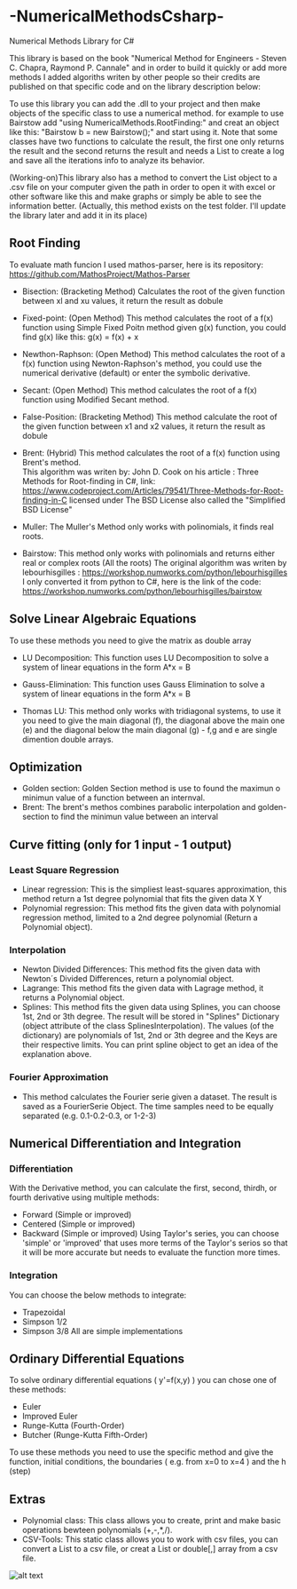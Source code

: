 # -NumericalMethodsCsharp-
Numerical Methods Library for C# 

This library is based on the book "Numerical Method for Engineers - Steven C. Chapra, Raymond P. Cannale"
and in order to build it quickly or add more methods I added algoriths writen by other people so
their credits are published on that specific code and on the library description below:

To use this library you can add the .dll to your project and then make objects of the specific class to use a numerical method.
for example to use Bairstow add "using NumericalMethods.RootFinding:" and creat an object like this: "Bairstow b = new Bairstow();" and start using it. Note that some classes have two functions to calculate the result, the first one only returns the result and the second returns the result and needs a List<string> to create a log and save all the iterations info to analyze its behavior.

(Working-on)This library also has a method to convert the List<string> object to a .csv file on your computer given the path in order to open it with excel or other software like this and make graphs or simply be able to see the information better. (Actually, this method exists on the test folder. I'll update the library later and add it in its place)

## Root Finding 

To evaluate math funcion I used mathos-parser, here is its repository:
https://github.com/MathosProject/Mathos-Parser

* Bisection:
(Bracketing Method) Calculates the root of the given function between xl and xu values, it return the result as dobule

* Fixed-point:
(Open Method) This method calculates the root of a f(x) function using Simple Fixed Poitn method given g(x) function, you could find g(x) like this: g(x) = f(x) + x
  
* Newthon-Raphson:
(Open Method) This method calculates the root of a f(x) function using Newton-Raphson's method, you could use the numerical derivative (default) or enter the symbolic derivative.
  
* Secant:
(Open Method) This method calculates the root of a f(x) function using Modified Secant method.
  
* False-Position:
(Bracketing Method) This method calculate the root of the given function between x1 and x2 values, it return the result as dobule
  
* Brent:
(Hybrid) This method calculates the root of a f(x) function using Brent's method.       
This algorithm was writen by: John D. Cook on his article : Three Methods for Root-finding in C#,
link:              https://www.codeproject.com/Articles/79541/Three-Methods-for-Root-finding-in-C
licensed under The BSD License also called the "Simplified BSD License"
  
* Muller:
The Muller's Method only works with polinomials, it finds real roots.
  
* Bairstow:
This method only works with polinomials and returns either real or complex roots (All the roots)
The original algorithm was writen by lebourhisgilles : https://workshop.numworks.com/python/lebourhisgilles
I only converted it from python to C#, here is the link of the code: https://workshop.numworks.com/python/lebourhisgilles/bairstow

## Solve Linear Algebraic Equations
To use these methods you need to give the matrix as double array 
  
* LU Decomposition:
This function uses LU Decomposition to solve a system of linear equations in the form A*x = B
  
* Gauss-Elimination:
This function uses Gauss Elimination to solve a system of linear equations in the form A*x = B
  
* Thomas LU:
This method only works with tridiagonal systems, to use it you need to give the main diagonal (f), the diagonal above the main one (e) and the diagonal below the main diagonal (g) - f,g and e are single dimention double arrays.
 
## Optimization 
* Golden section:
Golden Section method is use to found the  maximun o minimun value of a function between an internval.
* Brent:
The brent's methos combines parabolic interpolation and golden-section to find the minimun value between an interval

## Curve fitting (only for 1 input - 1 output)

### Least Square Regression
* Linear regression:
This is the simpliest least-squares approximation, this method return a 1st degree polynomial that fits the given data X Y 
* Polynomial regression:
This method fits the given data with polynomial regression method, limited to a 2nd degree polynomial (Return a Polynomial object).
### Interpolation
* Newton Divided Differences:
This method fits the given data with Newton´s Divided Differences, return a polynomial object.
* Lagrange:
This method fits the given data with Lagrage method, it returns a Polynomial object.
* Splines:
This method fits the given data using Splines, you can choose 1st, 2nd or 3th degree. The result will be stored in "Splines" Dictionary (object attribute of the class SplinesInterpolation).
The values (of the dictionary) are polynomials of 1st, 2nd or 3th degree and the Keys are their respective limits.
You can print spline object to get an idea of the explanation above.
### Fourier Approximation
* This method calculates the Fourier serie given a dataset. The result is saved as a FourierSerie Object.
The time samples need to be equally separated (e.g. 0.1-0.2-0.3, or 1-2-3)

## Numerical Differentiation and Integration

### Differentiation
With the Derivative method, you can calculate the first, second, thirdh, or fourth derivative using multiple methods:
* Forward (Simple or improved)
* Centered (Simple or improved)
* Backward (Simple or improved)
Using Taylor's series, you can choose 'simple' or 'improved' that uses more terms of the Taylor's serios so that it will be more accurate but needs to evaluate the function more times.

### Integration
You can choose the below methods to integrate:
* Trapezoidal
* Simpson 1/2
* Simpson 3/8
All are simple implementations

## Ordinary Differential Equations
To solve ordinary differential equations ( y'=f(x,y) ) you can chose one of these methods:
* Euler
* Improved Euler
* Runge-Kutta (Fourth-Order)
* Butcher (Runge-Kutta Fifth-Order)

To use these methods you need to use the specific method and give the function, initial conditions, the boundaries ( e.g. from x=0 to x=4 ) and the h (step)

## Extras
* Polynomial class:
This class allows you to create, print and make basic operations bewteen polynomials (+,-,*,/).
* CSV-Tools:
This static class allows you to work with csv files, you can convert a List<string> to a csv file, or creat a List<string> or double[,] array from a csv file.

![alt text](https://github.com/maxponmar/NumericalMethodsCsharp/blob/master/pexels-lumn167682.jpg?raw=true)
